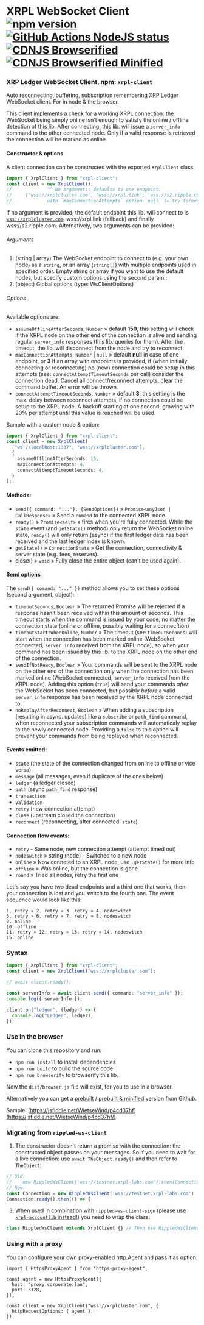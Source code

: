 # XRPL WebSocket Client [![npm version](https://badge.fury.io/js/xrpl-client.svg)](https://www.npmjs.com/xrpl-client) [![GitHub Actions NodeJS status](https://github.com/XRPL-Labs/xrpl-client/workflows/NodeJS/badge.svg?branch=main)](https://github.com/XRPL-Labs/xrpl-client/actions) [![CDNJS Browserified](https://img.shields.io/badge/cdnjs-browserified-blue)](https://cdn.jsdelivr.net/npm/xrpl-client/dist/browser.js) [![CDNJS Browserified Minified](https://img.shields.io/badge/cdnjs-minified-orange)](https://cdn.jsdelivr.net/npm/xrpl-client/dist/browser.min.js)

### XRP Ledger WebSocket Client, npm: `xrpl-client`

Auto reconnecting, buffering, subscription remembering XRP Ledger WebSocket client. For in node & the browser.

This client implements a check for a working XRPL connection: the WebSocket being simply online isn't enough to satisfy the online / offline detection of this lib. After connecting, this lib. will issue a `server_info` command to the other connected node. Only if a valid response is retrieved the connection will be marked as online.

#### Constructor & options

A client connection can be constructed with the exported `XrplClient` class:

```typescript
import { XrplClient } from "xrpl-client";
const client = new XrplClient();
//             ^^ No arguments: defaults to one endpoint:
//     ['wss://xrplcluster.com', 'wss://xrpl.link', 'wss://s2.ripple.com']
//             with `maxConnectionAttempts` option `null` (= try forever)
```

If no argument is provided, the default endpoint this lib. will connect to is [`wss://xrplcluster.com`](https://xrplcluster.com), wss://xrpl.link (fallback) and finally wss://s2.ripple.com. Alternatively, two arguments can be provided:

###### Arguments

1. (string | array) The WebSocket endpoint to connect to (e.g. your own node) as a `string`, or an array (`string[]`) with multiple endpoints used in specified order. Empty string or array if you want to use the default nodes, but specify custom options using the second param.:
2. (object) Global options (type: WsClientOptions)

###### Options

Available options are:

- `assumeOfflineAfterSeconds`, `Number` » default **150**, this setting will check if the XRPL node on the other end of the connection is alive and sending regular `server_info` responses (this lib. queries for them). After the timeout, the lib. will disconnect from the node and try to reconnect.
- `maxConnectionAttempts`, `Number` | `null` » default **null** in case of one endpoint, or **3** if an array with endpoints is provided, if (when initially connecting or reconnecting) no (new) connection could be setup in this attempts (see: `connectAttemptTimeoutSeconds` per call) consider the connection dead. Cancel all connect/reconnect attempts, clear the command buffer. An error will be thrown.
- `connectAttemptTimeoutSeconds`, `Number` » default **3**, this setting is the max. delay between reconnect attempts, if no connection could be setup to the XRPL node. A backoff starting at one second, growing with 20% per attempt until this value is reached will be used.

Sample with a custom node & option:

```typescript
import { XrplClient } from "xrpl-client";
const client = new XrplClient(
  ["ws://localhost:1337", "wss://xrplcluster.com"],
  {
    assumeOfflineAfterSeconds: 15,
    maxConnectionAttempts: 4,
    connectAttemptTimeoutSeconds: 4,
  }
);
```

#### Methods:

- `send({ command: "..."}, {SendOptions})` » `Promise<AnyJson | CallResponse>` » Send a `comand` to the connected XRPL node.
- `ready()` » `Promise<self>` » fires when you're fully connected. While the `state` event (and `getState()` method) only return the WebSocket online state, `ready()` will only return (async) if the first ledger data has been received and the last ledger index is known.
- `getState()` » `ConnectionState` » Get the connection, connectivity & server state (e.g. fees, reserves).
- close() » `void` » Fully close the entire object (can't be used again).

#### Send options

The `send({ comand: "..." })` method allows you to set these options (second argument, object):

- `timeoutSeconds`, `Boolean` » The returned Promise will be rejected if a response hasn't been received within this amount of seconds. This timeout starts when the command is issued by your code, no matter the connection state (online or offline, possibly waiting for a connecftion)
- `timeoutStartsWhenOnline`, `Number` » The timeout (see `timeoutSeconds`) will start when the connection has been marked online (WebSocket connected, `server_info` received from the XRPL node), so when your command has been issued by this lib. to the XRPL node on the other end of the connection.
- `sendIfNotReady`, `Boolean` » Your commands will be sent to the XRPL node on the other end of the connection only when the connection has been marked online (WebSocket connected, `server_info` received from the XRPL node). Adding this option (`true`) will send your commands _after_ the WebSocket has been connected, but possibly _before_ a valid `server_info` response has been received by the XRPL node connected to.
- `noReplayAfterReconnect`, `Boolean` » When adding a subscription (resulting in async. updates) like a `subscribe` or `path_find` command, when reconnected your subscription commands will automaticaly replay to the newly connected node. Providing a `false` to this option will prevent your commands from being replayed when reconnected.

#### Events emitted:

- `state` (the state of the connection changed from online to offline or vice versa)
- `message` (all messages, even if duplicate of the ones below)
- `ledger` (a ledger closed)
- `path` (async `path_find` response)
- `transaction`
- `validation`
- `retry` (new connection attempt)
- `close` (upstream closed the connection)
- `reconnect` (reconnecting, after connected: `state`)

#### Connection flow events:

- `retry` - Same node, new connection attempt (attempt timed out)
- `nodeswitch` » string (node) - Switched to a new node
- `online` » Now conneted to an XRPL node, use `.getState()` for more info
- `offline` » Was online, but the connection is gone
- `round` » Tried all nodes, retry the first one

Let's say you have two dead endpoints and a third one that works, then your connection is lost and you switch to the fourth one. The event sequence would look like this:

```
1. retry » 2. retry » 3. retry » 4. nodeswitch
5. retry » 6. retry » 7. retry » 8. nodeswitch
9. online
10. offline
11. retry » 12. retry » 13. retry » 14. nodeswitch
15. online
```

### Syntax

```typescript
import { XrplClient } from "xrpl-client";
const client = new XrplClient("wss://xrplcluster.com");

// await client.ready();

const serverInfo = await client.send({ command: "server_info" });
console.log({ serverInfo });

client.on("ledger", (ledger) => {
  console.log("Ledger", ledger);
});
```

### Use in the browser

You can clone this repository and run:

- `npm run install` to install dependencies
- `npm run build` to build the source code
- `npm run browserify` to browserify this lib.

Now the `dist/browser.js` file will exist, for you to use in a browser.

Alternatively you can get a [prebuilt](https://cdn.jsdelivr.net/npm/xrpl-client/dist/browser.js) / [prebuilt & minified](https://cdn.jsdelivr.net/npm/xrpl-client/dist/browser.min.js) version from Github.

Sample: [https://jsfiddle.net/WietseWind/p4cd37hf](https://jsfiddle.net/WietseWind/p4cd37hf/)

### Migrating from `rippled-ws-client`

1. The constructor doesn't return a promise with the connection: the constructed object passes on your messages. So if you need to wait for a live connection: use `await TheObject.ready()` and then refer to `TheObject`:

```javascript
// Old:
//    new RippledWsClient('wss://testnet.xrpl-labs.com').then(Connection => { ... })
// New:
const Connection = new RippledWsClient('wss://testnet.xrpl-labs.com')
Connection.ready().then(() => {
```

3. When used in combination with `rippled-ws-client-sign` ([please use `xrpl-accountlib` instead!](https://www.npmjs.com/package/xrpl-accountlib)) you need to wrap the class:

```javascript
class RippledWsClient extends XrplClient {} // Then use RippledWsClient
```

### Using with a proxy

You can configure your own proxy-enabled http.Agent and pass it as option:

```
import { HttpsProxyAgent } from "https-proxy-agent";

const agent = new HttpsProxyAgent({
  host: "proxy.corporate.lan",
  port: 3128,
});

const client = new XrplClient("wss://xrplcluster.com", {
  httpRequestOptions: { agent },
});
```
